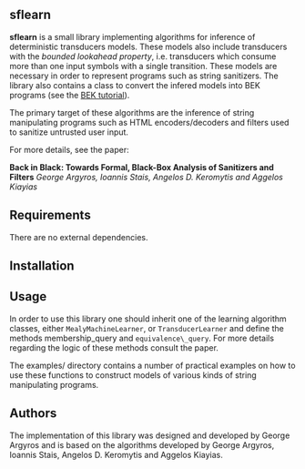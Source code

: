 ## sflearn

**sflearn** is a small library implementing algorithms for inference of
deterministic transducers models. These models also include transducers with the
_bounded lookahead property_, i.e. transducers which consume more than one input
symbols with a single transition. These models are necessary in order to
represent programs such as string sanitizers. The library also contains a class
to convert the infered models into BEK programs (see the [BEK
tutorial](www.rise4fun.com/Bek/tutorial)).

The primary target of these algorithms are the inference of string manipulating
programs such as HTML encoders/decoders and filters used to sanitize untrusted
user input.

For more details, see the paper:

**Back in Black: Towards Formal, Black-Box Analysis of Sanitizers and Filters**
_George Argyros, Ioannis Stais, Angelos D. Keromytis and Aggelos Kiayias_


## Requirements

There are no external dependencies.

## Installation



## Usage

In order to use this library one should inherit one of the learning algorithm
classes, either `MealyMachineLearner`, or `TransducerLearner`  and define the
methods membership\_query and `equivalence\_query`. For more details regarding
the logic of these methods consult the paper.

The examples/ directory contains a number of practical examples on how to use
these functions to construct models of various kinds of string manipulating
programs.


## Authors

The implementation of this library was designed and developed by George Argyros
and is based on the algorithms developed by George Argyros, Ioannis Stais,
Angelos D. Keromytis and Aggelos Kiayias.
